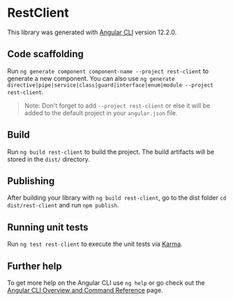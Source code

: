 # RestClient

This library was generated with [Angular CLI](https://github.com/angular/angular-cli) version 12.2.0.

## Code scaffolding

Run `ng generate component component-name --project rest-client` to generate a new component. You can also use `ng generate directive|pipe|service|class|guard|interface|enum|module --project rest-client`.
> Note: Don't forget to add `--project rest-client` or else it will be added to the default project in your `angular.json` file. 

## Build

Run `ng build rest-client` to build the project. The build artifacts will be stored in the `dist/` directory.

## Publishing

After building your library with `ng build rest-client`, go to the dist folder `cd dist/rest-client` and run `npm publish`.

## Running unit tests

Run `ng test rest-client` to execute the unit tests via [Karma](https://karma-runner.github.io).

## Further help

To get more help on the Angular CLI use `ng help` or go check out the [Angular CLI Overview and Command Reference](https://angular.io/cli) page.
